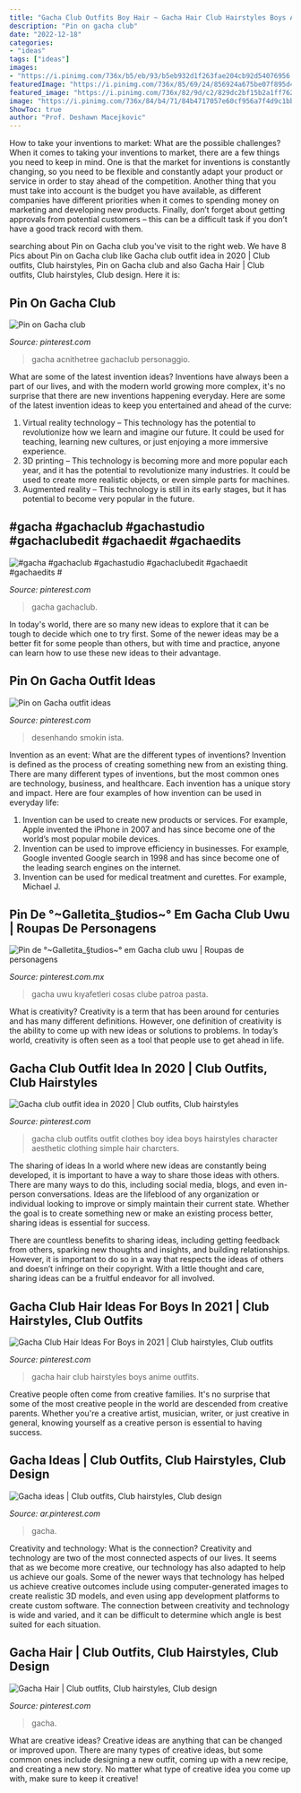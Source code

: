 ```yaml
---
title: "Gacha Club Outfits Boy Hair ~ Gacha Hair Club Hairstyles Boys Anime Outfits"
description: "Pin on gacha club"
date: "2022-12-18"
categories:
- "ideas"
tags: ["ideas"]
images:
- "https://i.pinimg.com/736x/b5/eb/93/b5eb932d1f263fae204cb92d54076956.jpg"
featuredImage: "https://i.pinimg.com/736x/85/69/24/856924a675be07f895d4be53a0f8e65a.jpg"
featured_image: "https://i.pinimg.com/736x/82/9d/c2/829dc2bf15b2a1ff762b838c3dd1f12d.jpg"
image: "https://i.pinimg.com/736x/84/b4/71/84b4717057e60cf956a7f4d9c1bb6e95.jpg"
ShowToc: true
author: "Prof. Deshawn Macejkovic"
---
```



How to take your inventions to market: What are the possible challenges?
When it comes to taking your inventions to market, there are a few things you need to keep in mind. One is that the market for inventions is constantly changing, so you need to be flexible and constantly adapt your product or service in order to stay ahead of the competition. Another thing that you must take into account is the budget you have available, as different companies have different priorities when it comes to spending money on marketing and developing new products. Finally, don’t forget about getting approvals from potential customers – this can be a difficult task if you don’t have a good track record with them.

	

		
searching about Pin on Gacha club you've visit to the right web. We have 8 Pics about Pin on Gacha club like Gacha club outfit idea in 2020 | Club outfits, Club hairstyles, Pin on Gacha club and also Gacha Hair | Club outfits, Club hairstyles, Club design. Here it is:
		
    
## Pin On Gacha Club

<img loading=lazy src="https://i.pinimg.com/736x/9e/34/fe/9e34fecb2d142fa1ae98c43477b3e46b.jpg" onerror="this.onerror=null;this.src='https://tse2.mm.bing.net/th?id=OIP.u9s0IpD4TFgQ9FFWnQkF9wHaHa&amp;pid=15.1';" alt="Pin on Gacha club">

_Source: pinterest.com_

>gacha acnithetree gachaclub personaggio. 

	

What are some of the latest invention ideas?
Inventions have always been a part of our lives, and with the modern world growing more complex, it's no surprise that there are new inventions happening everyday. Here are some of the latest invention ideas to keep you entertained and ahead of the curve: 
1. Virtual reality technology – This technology has the potential to revolutionize how we learn and imagine our future. It could be used for teaching, learning new cultures, or just enjoying a more immersive experience. 
2. 3D printing – This technology is becoming more and more popular each year, and it has the potential to revolutionize many industries. It could be used to create more realistic objects, or even simple parts for machines. 
3. Augmented reality – This technology is still in its early stages, but it has potential to become very popular in the future.

    
## #gacha #gachaclub #gachastudio #gachaclubedit #gachaedit #gachaedits #

<img loading=lazy src="https://i.pinimg.com/736x/f9/60/be/f960be3b1832882222448616f076543b.jpg" onerror="this.onerror=null;this.src='https://tse3.mm.bing.net/th?id=OIP.rO0_eFJNt-tmLhk7qyi0TwHaHc&amp;pid=15.1';" alt="#gacha #gachaclub #gachastudio #gachaclubedit #gachaedit #gachaedits #">

_Source: pinterest.com_

>gacha gachaclub. 

	

In today's world, there are so many new ideas to explore that it can be tough to decide which one to try first. Some of the newer ideas may be a better fit for some people than others, but with time and practice, anyone can learn how to use these new ideas to their advantage.

    
## Pin On Gacha Outfit Ideas

<img loading=lazy src="https://i.pinimg.com/736x/85/69/24/856924a675be07f895d4be53a0f8e65a.jpg" onerror="this.onerror=null;this.src='https://tse1.mm.bing.net/th?id=OIP.dFiFdzg3hEshrAQVmFYSDAHaHS&amp;pid=15.1';" alt="Pin on Gacha outfit ideas">

_Source: pinterest.com_

>desenhando smokin ista. 

	

Invention as an event: What are the different types of inventions?
Invention is defined as the process of creating something new from an existing thing. There are many different types of inventions, but the most common ones are technology, business, and healthcare. Each invention has a unique story and impact. Here are four examples of how invention can be used in everyday life: 
1. Invention can be used to create new products or services. For example, Apple invented the iPhone in 2007 and has since become one of the world’s most popular mobile devices. 
2. Invention can be used to improve efficiency in businesses. For example, Google invented Google search in 1998 and has since become one of the leading search engines on the internet. 
3. Invention can be used for medical treatment and curettes. For example, Michael J.

    
## Pin De °~Galletita_§tudios~° Em Gacha Club Uwu | Roupas De Personagens

<img loading=lazy src="https://i.pinimg.com/736x/b5/eb/93/b5eb932d1f263fae204cb92d54076956.jpg" onerror="this.onerror=null;this.src='https://tse2.mm.bing.net/th?id=OIP.iP1zusAvz5RKaUdef5ijUgHaHa&amp;pid=15.1';" alt="Pin de °~Galletita_§tudios~° em Gacha club uwu | Roupas de personagens">

_Source: pinterest.com.mx_

>gacha uwu kıyafetleri cosas clube patroa pasta. 

	

What is creativity?
Creativity is a term that has been around for centuries and has many different definitions. However, one definition of creativity is the ability to come up with new ideas or solutions to problems. In today’s world, creativity is often seen as a tool that people use to get ahead in life.

    
## Gacha Club Outfit Idea In 2020 | Club Outfits, Club Hairstyles

<img loading=lazy src="https://i.pinimg.com/736x/84/b4/71/84b4717057e60cf956a7f4d9c1bb6e95.jpg" onerror="this.onerror=null;this.src='https://tse1.mm.bing.net/th?id=OIP.EjGUFegHsZDU-VpEyTNLfgHaHW&amp;pid=15.1';" alt="Gacha club outfit idea in 2020 | Club outfits, Club hairstyles">

_Source: pinterest.com_

>gacha club outfits outfit clothes boy idea boys hairstyles character aesthetic clothing simple hair charcters. 

	

The sharing of ideas
In a world where new ideas are constantly being developed, it is important to have a way to share those ideas with others. There are many ways to do this, including social media, blogs, and even in-person conversations.
Ideas are the lifeblood of any organization or individual looking to improve or simply maintain their current state. Whether the goal is to create something new or make an existing process better, sharing ideas is essential for success.

There are countless benefits to sharing ideas, including getting feedback from others, sparking new thoughts and insights, and building relationships. However, it is important to do so in a way that respects the ideas of others and doesn’t infringe on their copyright. With a little thought and care, sharing ideas can be a fruitful endeavor for all involved.

    
## Gacha Club Hair Ideas For Boys In 2021 | Club Hairstyles, Club Outfits

<img loading=lazy src="https://i.pinimg.com/736x/05/50/da/0550da5e63f889640fbea2c8fef7da03.jpg" onerror="this.onerror=null;this.src='https://tse2.mm.bing.net/th?id=OIP.RuKLRa24L8p-UZbY8zp5wQHaKA&amp;pid=15.1';" alt="Gacha Club Hair Ideas For Boys in 2021 | Club hairstyles, Club outfits">

_Source: pinterest.com_

>gacha hair club hairstyles boys anime outfits. 

	

Creative people often come from creative families. It's no surprise that some of the most creative people in the world are descended from creative parents. Whether you're a creative artist, musician, writer, or just creative in general, knowing yourself as a creative person is essential to having success.

    
## Gacha Ideas | Club Outfits, Club Hairstyles, Club Design

<img loading=lazy src="https://i.pinimg.com/736x/82/9d/c2/829dc2bf15b2a1ff762b838c3dd1f12d.jpg" onerror="this.onerror=null;this.src='https://tse4.mm.bing.net/th?id=OIP.a1UthqkNk78SuRWHNIIRbAHaEo&amp;pid=15.1';" alt="Gacha ideas | Club outfits, Club hairstyles, Club design">

_Source: ar.pinterest.com_

>gacha. 

	

Creativity and technology: What is the connection?
Creativity and technology are two of the most connected aspects of our lives. It seems that as we become more creative, our technology has also adapted to help us achieve our goals. Some of the newer ways that technology has helped us achieve creative outcomes include using computer-generated images to create realistic 3D models, and even using app development platforms to create custom software. The connection between creativity and technology is wide and varied, and it can be difficult to determine which angle is best suited for each situation.

    
## Gacha Hair | Club Outfits, Club Hairstyles, Club Design

<img loading=lazy src="https://i.pinimg.com/736x/37/0f/39/370f395c07e32719f6dfe10252d60368.jpg" onerror="this.onerror=null;this.src='https://tse4.mm.bing.net/th?id=OIP.QcRIhuH0bZ8IVysi_13RXQHaEp&amp;pid=15.1';" alt="Gacha Hair | Club outfits, Club hairstyles, Club design">

_Source: pinterest.com_

>gacha. 

	

What are creative ideas?
Creative ideas are anything that can be changed or improved upon. There are many types of creative ideas, but some common ones include designing a new outfit, coming up with a new recipe, and creating a new story. No matter what type of creative idea you come up with, make sure to keep it creative!

